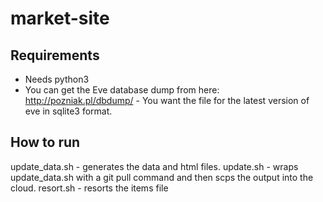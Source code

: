 market-site
===========

Requirements
------------
* Needs python3
* You can get the Eve database dump from here: http://pozniak.pl/dbdump/ - You want the file for the latest version of eve in sqlite3 format.

How to run
----------
update_data.sh - generates the data and html files.
update.sh - wraps update_data.sh with a git pull command and then scps the output into the cloud.
resort.sh - resorts the items file

